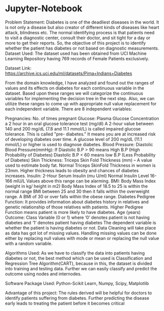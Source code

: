 # Jupyter-Notebook


Problem Statement: Diabetes is one of the deadliest diseases in the world. It is not only a disease but also creator of different kinds of diseases like heart attack, blindness etc. The normal identifying process is that patients need to visit a diagnostic center, consult their doctor, and sit tight for a day or more to get their reports. So, the objective of this project is to identify whether the patient has diabetes or not based on diagnostic measurements. Dataset Used: The dataset used has been obtained from UCI Machine Learning Repository having 769 records of Female Patients exclusively.

Dataset Link: https://archive.ics.uci.edu/ml/datasets/Pima+Indians+Diabetes

From the domain knowledge, I have analyzed and found out the ranges of values and its effects on diabetes for each continuous variable in the dataset. Based upon these ranges we will categorize the continuous variables for implementing the decision tree in the next step. Also, we can utilize these ranges to come up with appropriate null value replacement for each independent variable. There are 8 independent variables:

Pregnancies: No. of times pregnant
Glucose: Plasma Glucose Concentration a 2 hour in an oral glucose tolerance test (mg/dl) A 2-hour value between 140 and 200 mg/dL (7.8 and 11.1 mmol/L) is called impaired glucose tolerance. This is called "pre- diabetes." It means you are at increased risk of developing diabetes over time. A glucose level of 200 mg/dL (11.1 mmol/L) or higher is used to diagnose diabetes.
Blood Pressure: Diastolic Blood Pressure(mmHg): If Diastolic B.P > 90 means High B.P (High Probability of Diabetes) Diastolic B.P < 60 means low B.P (Less Probability of Diabetes)
Skin Thickness: Triceps Skin Fold Thickness (mm) – A value used to estimate body fat. Normal Triceps SkinFold Thickness in women is 23mm. Higher thickness leads to obesity and chances of diabetes increases.
Insulin: 2-Hour Serum Insulin (mu U/ml) Normal Insulin Level 16-166 mIU/L Values above this range can be alarming.
BMI: Body Mass Index (weight in kg/ height in m2) Body Mass Index of 18.5 to 25 is within the normal range BMI between 25 and 30 then it falls within the overweight range. A BMI of 30 or over falls within the obese range.
Diabetes Pedigree Function: It provides information about diabetes history in relatives and genetic relationship of those relatives with patients. Higher Pedigree Function means patient is more likely to have diabetes.
Age (years)
Outcome: Class Variable (0 or 1) where ‘0’ denotes patient is not having diabetes and ‘1’ denotes patient having diabetes The dependent variable is whether the patient is having diabetes or not.
Data Cleaning will take place as data has got lot of missing values. Handling missing values can be done either by replacing null values with mode or mean or replacing the null value with a random variable.

Algorithms Used: As we have to classify the data into patients having diabetes or not, the best method which can be used is Classification and Regression Tree Algorithm(CART), because in this, the dataset is divided into training and testing data. Further we can easily classify and predict the outcome using nodes and internodes.

Software Package Used: Python-Scikit Learn, Numpy, Scipy, Matplotlib

Advantage of this project: The rules derived will be helpful for doctors to identify patients suffering from diabetes. Further predicting the disease early leads to treating the patient before it becomes critical
